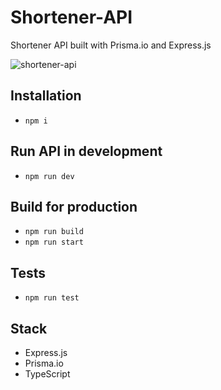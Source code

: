 # Shortener-API

Shortener API built with Prisma.io and Express.js

<img src="" alt="shortener-api">

## Installation

- `npm i`

## Run API in development

- `npm run dev`

## Build for production

- `npm run build`
- `npm run start`

## Tests

- `npm run test`

## Stack

- Express.js
- Prisma.io
- TypeScript
